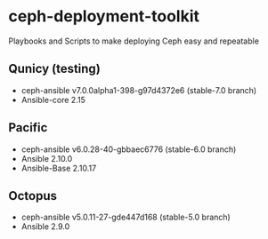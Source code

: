 # ceph-deployment-toolkit
Playbooks and Scripts to make deploying Ceph easy and repeatable

## Qunicy (testing)
* ceph-ansible v7.0.0alpha1-398-g97d4372e6 (stable-7.0 branch)
* Ansible-core 2.15

## Pacific
* ceph-ansible v6.0.28-40-gbbaec6776 (stable-6.0 branch)
* Ansible 2.10.0
* Ansible-Base 2.10.17

## Octopus
* ceph-ansible v5.0.11-27-gde447d168 (stable-5.0 branch)
* Ansible 2.9.0

